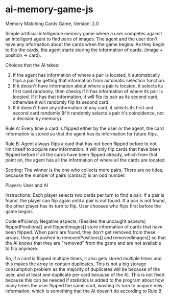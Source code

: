 # ai-memory-game-js
Memory Matching Cards Game, Version: 2.0

Simple artificial intelligence memory game where a user competes against 
an intelligent agent to find pairs of images. The agent and the user don't
have any information about the cards when the game begins. As they begin to
flip the cards, the agent starts storing the information of cards. 
(image + position -> card).

Choices that the AI takes:
 1) If the agent has information of where a pair is located, it automatically
    flips a pair by getting that information from automatic selection 
    function.
 2) If it doesn't have information about where a pair is located, it selects
    its first card randomly, then checks if it has information of where its
    pair is located. If it has that information, it will flip its pair as
    its second card, otherwise it will randomly flip its second card.
 3) If it doesn't have any information of any card, it selects its first
    and second card randomly (If it randomly selects a pair it's 
    coincidence, not a decision by memory).

 Rule A: Every time a card is flipped either by the user or the agent, the
         card information is stored so that the agent has its information
         for future flips.

Rule B: Agent always flips a card that has not been flipped before to not
         limit itself to acquire new information.
         It will only flip cards that have been flipped before if all the
         cards have been flipped already, which from that point on, the
         agent has all the information of where all the cards are located.

Scoring: The winner is the one who collects more pairs. There are no tides,
          because the number of pairs (cards/2) is an odd number.

Players: User and AI

Instructions:
 Each player selects two cards per turn to find a pair. If a pair is found,
 the player can flip again until a pair is not found. If a pair is not found,
 the other player has its turn to flip. User chooses who flips first before
 the game begins.
 
Code efficiency
 Negative aspects: (Besides the uncaught aspects)
 flippedPositions[] and flippedImages[] store information of cards that have
 been flipped. When pairs are found, they don't get removed from these
 arrays, they get pushed to removedPositions[] and removedImages[] so that
 the AI knows that they are "removed" from the game and are not available to
 flip anymore.
 
 So, if a card is flipped multiple times, it also gets stored multiple times
 and this makes the array to contain duplicates. This is not a big storage 
 consumption problem as the majority of duplicates will be because of the 
 user, and at least one duplicate per card because of the AI. 
 This is not fixed because this can be needed if statistics is added to the
 program about how many times the user flipped the same card, wasting its 
 turn to acquire new information, which is something that the AI doesn't do
 according to Rule B.
